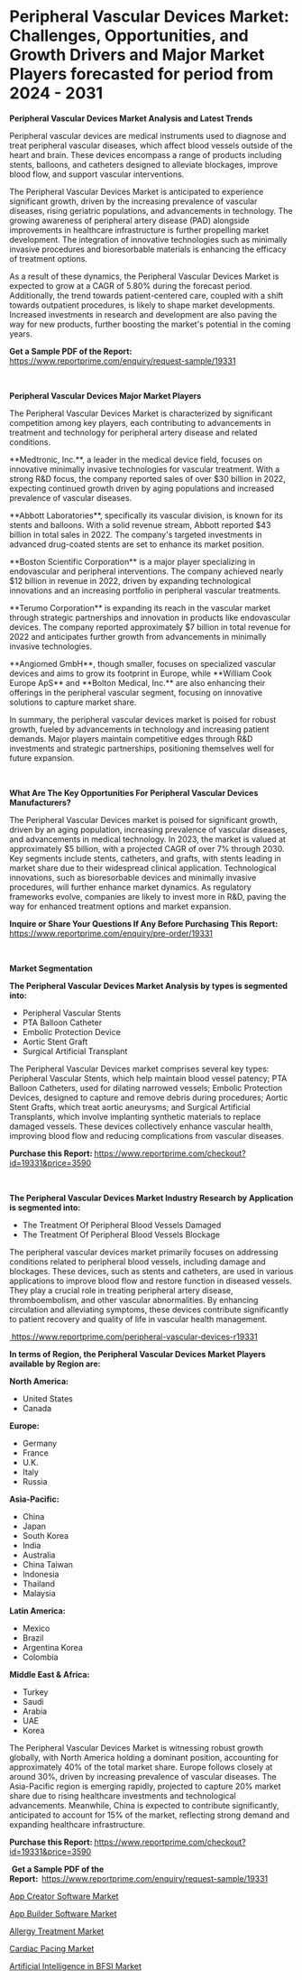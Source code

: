 <p><h1>Peripheral Vascular Devices Market: Challenges, Opportunities, and Growth Drivers and Major Market Players forecasted for period from 2024 - 2031</h1></p><p><strong>Peripheral Vascular Devices Market Analysis and Latest Trends</strong></p>
<p><p>Peripheral vascular devices are medical instruments used to diagnose and treat peripheral vascular diseases, which affect blood vessels outside of the heart and brain. These devices encompass a range of products including stents, balloons, and catheters designed to alleviate blockages, improve blood flow, and support vascular interventions. </p><p>The Peripheral Vascular Devices Market is anticipated to experience significant growth, driven by the increasing prevalence of vascular diseases, rising geriatric populations, and advancements in technology. The growing awareness of peripheral artery disease (PAD) alongside improvements in healthcare infrastructure is further propelling market development. The integration of innovative technologies such as minimally invasive procedures and bioresorbable materials is enhancing the efficacy of treatment options.</p><p>As a result of these dynamics, the Peripheral Vascular Devices Market is expected to grow at a CAGR of 5.80% during the forecast period. Additionally, the trend towards patient-centered care, coupled with a shift towards outpatient procedures, is likely to shape market developments. Increased investments in research and development are also paving the way for new products, further boosting the market's potential in the coming years.</p></p>
<p><strong>Get a Sample PDF of the Report:&nbsp;</strong> <a href="https://www.reportprime.com/enquiry/request-sample/19331?utm_campaign=39&utm_medium=2&utm_source=Github&utm_content=ia&utm_term=23112024&utm_id=peripheral-vascular-devices">https://www.reportprime.com/enquiry/request-sample/19331</a></p>
<p>&nbsp;</p>
<p><strong>Peripheral Vascular Devices Major Market Players</strong></p>
<p><p>The Peripheral Vascular Devices Market is characterized by significant competition among key players, each contributing to advancements in treatment and technology for peripheral artery disease and related conditions.</p><p>**Medtronic, Inc.**, a leader in the medical device field, focuses on innovative minimally invasive technologies for vascular treatment. With a strong R&D focus, the company reported sales of over $30 billion in 2022, expecting continued growth driven by aging populations and increased prevalence of vascular diseases.</p><p>**Abbott Laboratories**, specifically its vascular division, is known for its stents and balloons. With a solid revenue stream, Abbott reported $43 billion in total sales in 2022. The company's targeted investments in advanced drug-coated stents are set to enhance its market position.</p><p>**Boston Scientific Corporation** is a major player specializing in endovascular and peripheral interventions. The company achieved nearly $12 billion in revenue in 2022, driven by expanding technological innovations and an increasing portfolio in peripheral vascular treatments.   </p><p>**Terumo Corporation** is expanding its reach in the vascular market through strategic partnerships and innovation in products like endovascular devices. The company reported approximately $7 billion in total revenue for 2022 and anticipates further growth from advancements in minimally invasive technologies.</p><p>**Angiomed GmbH**, though smaller, focuses on specialized vascular devices and aims to grow its footprint in Europe, while **William Cook Europe ApS** and **Bolton Medical, Inc.** are also enhancing their offerings in the peripheral vascular segment, focusing on innovative solutions to capture market share.</p><p>In summary, the peripheral vascular devices market is poised for robust growth, fueled by advancements in technology and increasing patient demands. Major players maintain competitive edges through R&D investments and strategic partnerships, positioning themselves well for future expansion.</p></p>
<p>&nbsp;</p>
<p><strong>What Are The Key Opportunities For Peripheral Vascular Devices Manufacturers?</strong></p>
<p><p>The Peripheral Vascular Devices market is poised for significant growth, driven by an aging population, increasing prevalence of vascular diseases, and advancements in medical technology. In 2023, the market is valued at approximately $5 billion, with a projected CAGR of over 7% through 2030. Key segments include stents, catheters, and grafts, with stents leading in market share due to their widespread clinical application. Technological innovations, such as bioresorbable devices and minimally invasive procedures, will further enhance market dynamics. As regulatory frameworks evolve, companies are likely to invest more in R&D, paving the way for enhanced treatment options and market expansion.</p></p>
<p><strong>Inquire or Share Your Questions If Any Before Purchasing This Report:</strong> <a href="https://www.reportprime.com/enquiry/pre-order/19331?utm_campaign=39&utm_medium=2&utm_source=Github&utm_content=ia&utm_term=23112024&utm_id=peripheral-vascular-devices">https://www.reportprime.com/enquiry/pre-order/19331</a></p>
<p>&nbsp;</p>
<p><strong>Market Segmentation</strong></p>
<p><strong>The Peripheral Vascular Devices Market Analysis by types is segmented into:</strong></p>
<p><ul><li>Peripheral Vascular Stents</li><li>PTA Balloon Catheter</li><li>Embolic Protection Device</li><li>Aortic Stent Graft</li><li>Surgical Artificial Transplant</li></ul></p>
<p><p>The Peripheral Vascular Devices market comprises several key types: Peripheral Vascular Stents, which help maintain blood vessel patency; PTA Balloon Catheters, used for dilating narrowed vessels; Embolic Protection Devices, designed to capture and remove debris during procedures; Aortic Stent Grafts, which treat aortic aneurysms; and Surgical Artificial Transplants, which involve implanting synthetic materials to replace damaged vessels. These devices collectively enhance vascular health, improving blood flow and reducing complications from vascular diseases.</p></p>
<p><strong>Purchase this Report:&nbsp;</strong><a href="https://www.reportprime.com/checkout?id=19331&price=3590&utm_campaign=39&utm_medium=2&utm_source=Github&utm_content=ia&utm_term=23112024&utm_id=peripheral-vascular-devices">https://www.reportprime.com/checkout?id=19331&price=3590</a></p>
<p>&nbsp;</p>
<p><strong>The Peripheral Vascular Devices Market Industry Research by Application is segmented into:</strong></p>
<p><ul><li>The Treatment Of Peripheral Blood Vessels Damaged</li><li>The Treatment Of Peripheral Blood Vessels Blockage</li></ul></p>
<p><p>The peripheral vascular devices market primarily focuses on addressing conditions related to peripheral blood vessels, including damage and blockages. These devices, such as stents and catheters, are used in various applications to improve blood flow and restore function in diseased vessels. They play a crucial role in treating peripheral artery disease, thromboembolism, and other vascular abnormalities. By enhancing circulation and alleviating symptoms, these devices contribute significantly to patient recovery and quality of life in vascular health management.</p></p>
<p><a href="https://www.reportprime.com/peripheral-vascular-devices-r19331?utm_campaign=39&utm_medium=2&utm_source=Github&utm_content=ia&utm_term=23112024&utm_id=peripheral-vascular-devices">&nbsp;https://www.reportprime.com/peripheral-vascular-devices-r19331</a></p>
<p><strong>In terms of Region, the Peripheral Vascular Devices Market Players available by Region are:</strong></p>
<p>
    <p> <strong> North America: </strong>
        <ul>
            <li>United States</li>
            <li>Canada</li>
        </ul>
        </p> 
    <p> <strong> Europe: </strong>
        <ul>
            <li>Germany</li>
            <li>France</li>
            <li>U.K.</li>
            <li>Italy</li>
            <li>Russia</li>
        </ul>
        </p> 
    <p> <strong> Asia-Pacific: </strong>
        <ul>
            <li>China</li>
            <li>Japan</li>
            <li>South Korea</li>
            <li>India</li>
            <li>Australia</li>
            <li>China Taiwan</li>
            <li>Indonesia</li>
            <li>Thailand</li>
            <li>Malaysia</li>
        </ul>
        </p> 
    <p> <strong> Latin America: </strong>
        <ul>
            <li>Mexico</li>
            <li>Brazil</li>
            <li>Argentina Korea</li>
            <li>Colombia</li>
        </ul>
        </p> 
    <p> <strong> Middle East & Africa: </strong>
        <ul>
            <li>Turkey</li>
            <li>Saudi</li>
            <li>Arabia</li>
            <li>UAE</li>
            <li>Korea</li>
        </ul>
    </p>
    </p>
<p><p>The Peripheral Vascular Devices Market is witnessing robust growth globally, with North America holding a dominant position, accounting for approximately 40% of the total market share. Europe follows closely at around 30%, driven by increasing prevalence of vascular diseases. The Asia-Pacific region is emerging rapidly, projected to capture 20% market share due to rising healthcare investments and technological advancements. Meanwhile, China is expected to contribute significantly, anticipated to account for 15% of the market, reflecting strong demand and expanding healthcare infrastructure.</p></p>
<p><strong>Purchase this Report: </strong><a href="https://www.reportprime.com/checkout?id=19331&price=3590&utm_campaign=39&utm_medium=2&utm_source=Github&utm_content=ia&utm_term=23112024&utm_id=peripheral-vascular-devices">https://www.reportprime.com/checkout?id=19331&price=3590</a></p>
<p>&nbsp;<strong>Get a Sample PDF of the Report:&nbsp;&nbsp;</strong><a href="https://www.reportprime.com/enquiry/request-sample/19331?utm_campaign=39&utm_medium=2&utm_source=Github&utm_content=ia&utm_term=23112024&utm_id=peripheral-vascular-devices">https://www.reportprime.com/enquiry/request-sample/19331</a></p>
<p><strong></strong></p>
<p><p><a href="https://issuu.com/reportprime-2/docs/app-creator-software-market-size-20_875c6ef40c85bb?utm_campaign=39&utm_medium=2&utm_source=Github&utm_content=ia&utm_term=23112024&utm_id=peripheral-vascular-devices">App Creator Software Market</a></p><p><a href="https://issuu.com/reportprime-2/docs/app-builder-software-market-size-20_61e5e42471242e?utm_campaign=39&utm_medium=2&utm_source=Github&utm_content=ia&utm_term=23112024&utm_id=peripheral-vascular-devices">App Builder Software Market</a></p><p><a href="https://www.linkedin.com/pulse/market-dynamics-future-trends-global-allergy-treatment-sector-bibne?utm_campaign=39&utm_medium=2&utm_source=Github&utm_content=ia&utm_term=23112024&utm_id=peripheral-vascular-devices">Allergy Treatment Market</a></p><p><a href="https://github.com/bonedung74807/Market-Research-Report-List-1/blob/main/cardiac-pacing-market.md?utm_campaign=39&utm_medium=2&utm_source=Github&utm_content=ia&utm_term=23112024&utm_id=peripheral-vascular-devices">Cardiac Pacing Market</a></p><p><a href="https://www.linkedin.com/pulse/unveiling-future-artificial-intelligence-bfsi-market-analysis-hd3be?utm_campaign=39&utm_medium=2&utm_source=Github&utm_content=ia&utm_term=23112024&utm_id=peripheral-vascular-devices">Artificial Intelligence in BFSI Market</a></p></p>